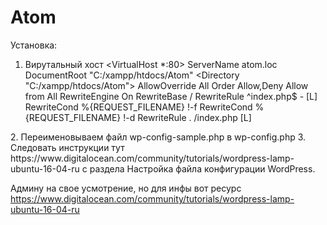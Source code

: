 # Atom
Установка:
1. Вирутальный хост
<VirtualHost *:80>
	ServerName atom.loc
	DocumentRoot "C:/xampp/htdocs/Atom"
	<Directory "C:/xampp/htdocs/Atom">
		AllowOverride All
		Order Allow,Deny
        	Allow from All
		<IfModule mod_rewrite.c>
			RewriteEngine On
			RewriteBase /
			RewriteRule ^index\.php$ - [L]
			RewriteCond %{REQUEST_FILENAME} !-f
			RewriteCond %{REQUEST_FILENAME} !-d
			RewriteRule . /index.php [L]
		</IfModule>		
	</Directory>
</VirtualHost>
2. Переименовываем файл wp-config-sample.php в wp-config.php
3. Следовать инструкции тут https://www.digitalocean.com/community/tutorials/wordpress-lamp-ubuntu-16-04-ru
с раздела Настройка файла конфигурации WordPress.

Админу на свое усмотрение, но для инфы вот ресурс https://www.digitalocean.com/community/tutorials/wordpress-lamp-ubuntu-16-04-ru
